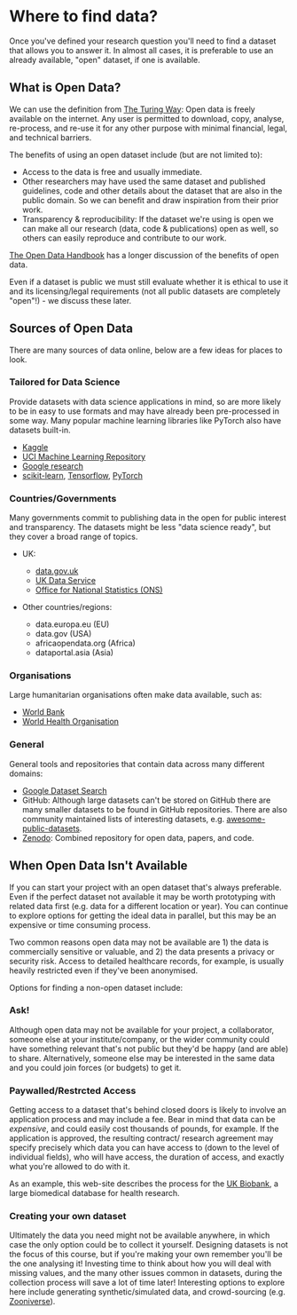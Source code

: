 # Where to find data?

Once you've defined your research question you'll need to find a dataset that allows you to answer it. In almost all cases, it is preferable to use an already available, "open" dataset, if one is available.


## What is Open Data?

We can use the definition from [The Turing Way](https://the-turing-way.netlify.app/reproducible-research/open/open-data.html): Open data is freely available on the internet. Any user is permitted to download, copy, analyse, re-process, and re-use it for any other purpose with minimal financial, legal, and technical barriers.

The benefits of using an open dataset include (but are not limited to):

- Access to the data is free and usually immediate.
- Other researchers may have used the same dataset and published guidelines, code and other details about the dataset that are also in the public domain. So we can benefit and draw inspiration from their prior work.
- Transparency & reproducibility: If the dataset we're using is open we can make all our research (data, code & publications) open as well, so others can easily reproduce and contribute to our work.

[The Open Data Handbook](https://opendatahandbook.org/guide/en/why-open-data/) has a longer discussion of the benefits of open data.

Even if a dataset is public we must still evaluate whether it is ethical to use it and its licensing/legal requirements (not all public datasets are completely "open"!) - we discuss these later.

## Sources of Open Data

There are many sources of data online, below are a few ideas for places to look.

### Tailored for Data Science

Provide datasets with data science applications in mind, so are more likely to be in easy to use formats and may have already been pre-processed in some way. Many popular machine learning libraries like PyTorch also have datasets built-in. 

  - [Kaggle](https://www.kaggle.com/datasets)
  - [UCI Machine Learning Repository](https://archive.ics.uci.edu/ml/index.php)
  - [Google research](https://research.google/tools/datasets/)
  - [scikit-learn](https://scikit-learn.org/stable/datasets/toy_dataset.html), [Tensorflow](https://www.tensorflow.org/datasets), [PyTorch](https://pytorch.org/vision/stable/datasets.html)
  

### Countries/Governments

Many governments commit to publishing data in the open for public interest and transparency. The datasets might be less "data science ready", but they cover a broad range of topics.

- UK:
  -  [data.gov.uk](https://data.gov.uk/)
  - [UK Data Service](https://www.ukdataservice.ac.uk/)
  -  [Office for National Statistics (ONS)](https://www.ons.gov.uk/)
  
- Other countries/regions:
  - data.europa.eu (EU)
  - data.gov (USA)
  - africaopendata.org (Africa)
  - dataportal.asia (Asia)

### Organisations

Large humanitarian organisations often make data available, such as:

  - [World Bank](https://microdata.worldbank.org/index.php/home)
  - [World Health Organisation](https://www.who.int/data/collections)


### General

General tools and repositories that contain data across many different domains:

   - [Google Dataset Search](https://datasetsearch.research.google.com/)
   - GitHub: Although large datasets can't be stored on GitHub there are many smaller datasets to be found in GitHub repositories. There are also community maintained lists of interesting datasets, e.g. [awesome-public-datasets](https://github.com/awesomedata/awesome-public-datasets).
   - [Zenodo](https://zenodo.org/): Combined repository for open data, papers, and code.



## When Open Data Isn't Available

If you can start your project with an open dataset that's always preferable. Even if the perfect dataset not available it may be worth prototyping with related data first (e.g. data for a different location or year). You can continue to explore options for getting the ideal data in parallel, but this may be an expensive or time consuming process.

Two common reasons open data may not be available are 1) the data is commercially sensitive or valuable, and 2) the data presents a privacy or security risk. Access to detailed healthcare records, for example, is usually heavily restricted even if they've been anonymised.

Options for finding a non-open dataset include:

### Ask!

Although open data may not be available for your project, a collaborator, someone else at your institute/company, or the wider community could have something relevant that's not public but they'd be happy (and are able) to share. Alternatively, someone else may be interested in the same data and you could join forces (or budgets) to get it. 

### Paywalled/Restrcted Access

Getting access to a dataset that's behind closed doors is likely to involve an application process and may include a fee. Bear in mind that data can be _expensive_, and could easily cost thousands of pounds, for example. If the application is approved, the resulting contract/ research agreement may specify precisely which data you can have access to (down to the level of individual fields), who will have access, the duration of access, and exactly what you're allowed to do with it.

As an example, this web-site describes the process for the [UK Biobank](https://www.ukbiobank.ac.uk/enable-your-research), a large biomedical database for health research.


### Creating your own dataset

Ultimately the data you need might not be available anywhere, in which case the only option could be to collect it yourself. Designing datasets is not the focus of this course, but if you're making your own remember you'll be the one analysing it! Investing time to think about how you will deal with missing values, and the many other issues common in datasets, during the collection process will save a lot of time later! Interesting options to explore here include generating synthetic/simulated data, and crowd-sourcing (e.g. [Zooniverse](https://www.zooniverse.org/)).


